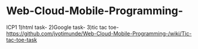 # Web-Cloud-Mobile-Programming-
ICP1 
1)html task- 
2)Google task-
3)tic tac toe-https://github.com/jyotimunde/Web-Cloud-Mobile-Programming-/wiki/Tic-tac-toe-task
     
